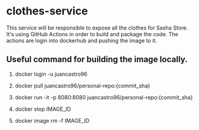 # clothes-service
This service will be responsible to expose all the clothes for Sasha Store.
It's using GitHub Actions in order to build and package the code.
The actions are login into dockerhub and pushing the image to it.
## Useful command for building the image locally.
1. docker login -u juancastro96

2. docker pull juancastro96/personal-repo:{commit_sha}

3. docker run -it -p 8080:8080 juancastro96/personal-repo:{commit_sha}
4. docker stop IMAGE_ID

5. docker image rm -f IMAGE_ID

